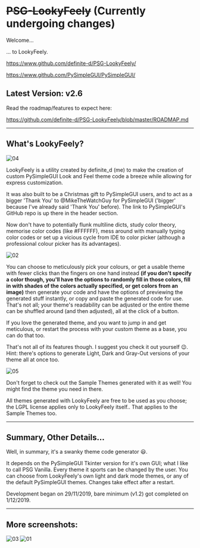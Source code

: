 ﻿# ~~PSG-LookyFeely~~ (Currently undergoing changes)

Welcome...

... to LookyFeely.


https://www.github.com/definite-d/PSG-LookyFeely/

https://www.github.com/PySimpleGUI/PySimpleGUI/

## Latest Version: v2.6

Read the roadmap/features to expect here:

https://github.com/definite-d/PSG-LookyFeely/blob/master/ROADMAP.md

___________________________________________________________________________________

## What's LookyFeely?

![04](https://user-images.githubusercontent.com/38317208/96386301-cb14cc00-1191-11eb-8391-13c2453b835a.PNG)

LookyFeely is a utility created by definite_d (me) to make the creation of
custom PySimpleGUI Look and Feel theme code a breeze while allowing for express 
customization.
 
It was also built to be a Christmas gift to
PySimpleGUI users, and to act as a bigger 'Thank You' to @MikeTheWatchGuy for
PySimpleGUI ('bigger' because I've already said 'Thank You' before). The link to
PySimpleGUI's GitHub repo is up there in the header section.

Now don't have to potentially flunk multiline dicts, study color theory, memorise color codes (like #FFFFFF), mess around
with manually typing color codes or set up a vicious cycle from IDE to color picker
(although a professional colour picker has its advantages).

![02](https://user-images.githubusercontent.com/38317208/96386306-cf40e980-1191-11eb-891f-86ffa291b256.PNG)

You can choose to meticulously pick your colours, or get a usable theme with fewer 
clicks than the fingers on one hand instead **(if you don't specify a color though, 
you'll have the options to randomly fill in those colors, fill in with shades of the 
colors actually specified, or get colors from an image)** then generate your code and 
have the options of previewing the generated stuff instantly, or copy and paste the 
generated code for use. That's not all; your theme's readability can be adjusted or
the entire theme can be shuffled around (and then adjusted), all at the click of a button.

If you love the generated theme, and you want to jump in and get meticulous, or restart the 
process with your custom theme as a base, you can do that too.

That's not all of its features though. I suggest you check it out yourself :wink:. Hint: there's 
options to generate Light, Dark and Gray-Out versions of your theme all at once too.

![05](https://user-images.githubusercontent.com/38317208/96386305-cea85300-1191-11eb-9f79-4ab81421fcdc.PNG)

Don't forget to check out the Sample Themes generated with it as well! You might find the theme
you need in there.

All themes generated with LookyFeely are free to be used as you choose; the LGPL license applies only to LookyFeely itself.. That applies to
the Sample Themes too.
______________________________________________________________________________________

## Summary, Other Details...

Well, in summary, it's a swanky theme code generator :smiley:.

It depends on the PySimpleGUI Tkinter version for it's own GUI; what I like to call PSG Vanilla. Every theme it sports 
can be changed by the user. You can choose from LookyFeely's own light and dark mode themes, or any of the default
PySimpleGUI themes. Changes take effect after a restart.

Development began on 29/11/2019, bare minimum (v1.2) got completed on 1/12/2019.

______________________________________________________________________________________

## More screenshots:

![03](https://user-images.githubusercontent.com/38317208/96386303-cd772600-1191-11eb-9368-6634efda1c5a.PNG)
![01](https://user-images.githubusercontent.com/38317208/96386304-ce0fbc80-1191-11eb-8369-f81ee08ac020.PNG)

